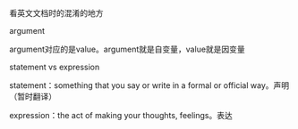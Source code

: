 看英文文档时的混淆的地方

argument

argument对应的是value。argument就是自变量，value就是因变量

statement vs expression

statement：something that you say or write in a formal or official way。声明（暂时翻译）

expression：the act of making your thoughts, feelings。表达





